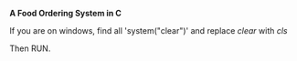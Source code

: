 __A Food Ordering System in C__

If you are on windows, find all 'system("clear")' and replace _clear_
with _cls_

Then RUN.

